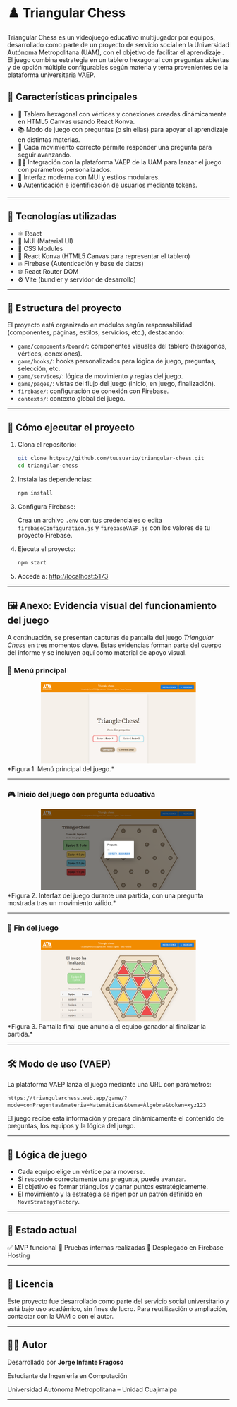 # ♟️ Triangular Chess

Triangular Chess es un videojuego educativo multijugador por equipos, desarrollado como parte de un proyecto de servicio social en la Universidad Autónoma Metropolitana (UAM), con el objetivo de facilitar el aprendizaje . El juego combina estrategia en un tablero hexagonal con preguntas abiertas y de opción múltiple configurables según materia y tema provenientes de la plataforma universitaria VAEP.

## 📌 Características principales

- 🔺 Tablero hexagonal con vértices y conexiones creadas dinámicamente en HTML5 Canvas usando React Konva.
- 📚 Modo de juego con preguntas (o sin ellas) para apoyar el aprendizaje en distintas materias.
- 🧠 Cada movimiento correcto permite responder una pregunta para seguir avanzando.
- 🧑‍🏫 Integración con la plataforma VAEP de la UAM para lanzar el juego con parámetros personalizados.
- 🎨 Interfaz moderna con MUI y estilos modulares.
- 🔒 Autenticación e identificación de usuarios mediante tokens.

---

## 🧩 Tecnologías utilizadas

- ⚛️ React
- 🎨 MUI (Material UI)
- 🎨 CSS Modules
- 🧮 React Konva (HTML5 Canvas para representar el tablero)
- 🔥 Firebase (Autenticación y base de datos)
- 🌐 React Router DOM
- ⚙️ Vite (bundler y servidor de desarrollo)

---

## 📂 Estructura del proyecto

El proyecto está organizado en módulos según responsabilidad (componentes, páginas, estilos, servicios, etc.), destacando:

- `game/components/board/`: componentes visuales del tablero (hexágonos, vértices, conexiones).
- `game/hooks/`: hooks personalizados para lógica de juego, preguntas, selección, etc.
- `game/services/`: lógica de movimiento y reglas del juego.
- `game/pages/`: vistas del flujo del juego (inicio, en juego, finalización).
- `firebase/`: configuración de conexión con Firebase.
- `contexts/`: contexto global del juego.

---

## 🧪 Cómo ejecutar el proyecto

1. Clona el repositorio:
    ```bash
    git clone https://github.com/tuusuario/triangular-chess.git
    cd triangular-chess
    ```
2. Instala las dependencias:

    ```bash
    npm install
    ```

3. Configura Firebase:

    Crea un archivo `.env` con tus credenciales o edita `firebaseConfiguration.js` y `firebaseVAEP.js` con los valores de tu proyecto Firebase.

4. Ejecuta el proyecto:

   ```bash
   npm start
   ```

5. Accede a: [http://localhost:5173](http://localhost:5173)

---

## 🖼️ Anexo: Evidencia visual del funcionamiento del juego

A continuación, se presentan capturas de pantalla del juego *Triangular Chess* en tres momentos clave. Estas evidencias forman parte del cuerpo del informe y se incluyen aquí como material de apoyo visual.


### 📌 Menú principal

<div align="center">
  <img src="./public/screenshots/triangleChess1.png" alt="Menú principal" width="70%"/>
</div>  
*Figura 1. Menú principal del juego.*

---

### 🎮 Inicio del juego con pregunta educativa

<div align="center">
  <img src="./public/screenshots/triangleChess2.png" alt="Inicio del juego" width="70%"/>
</div>  
*Figura 2. Interfaz del juego durante una partida, con una pregunta mostrada tras un movimiento válido.*

---

### 🏁 Fin del juego

<div align="center">
  <img src="./public/screenshots/triangleChess3.png" alt="Fin del juego" width="70%"/>
</div>  
*Figura 3. Pantalla final que anuncia el equipo ganador al finalizar la partida.*

---

## 🛠️ Modo de uso (VAEP)

La plataforma VAEP lanza el juego mediante una URL con parámetros:

```
https://triangularchess.web.app/game/?mode=conPreguntas&materia=Matemáticas&tema=Álgebra&token=xyz123
```

El juego recibe esta información y prepara dinámicamente el contenido de preguntas, los equipos y la lógica del juego.

---

## 🧠 Lógica de juego

- Cada equipo elige un vértice para moverse.
- Si responde correctamente una pregunta, puede avanzar.
- El objetivo es formar triángulos y ganar puntos estratégicamente.
- El movimiento y la estrategia se rigen por un patrón definido en `MoveStrategyFactory`.

---

## 📌 Estado actual

✅ MVP funcional
🧪 Pruebas internas realizadas
🚀 Desplegado en Firebase Hosting

---

## 📄 Licencia

Este proyecto fue desarrollado como parte del servicio social universitario y está bajo uso académico, sin fines de lucro. Para reutilización o ampliación, contactar con la UAM o con el autor.

---

## 🙋‍♂️ Autor

Desarrollado por **Jorge Infante Fragoso**

Estudiante de Ingeniería en Computación

Universidad Autónoma Metropolitana – Unidad Cuajimalpa

---
